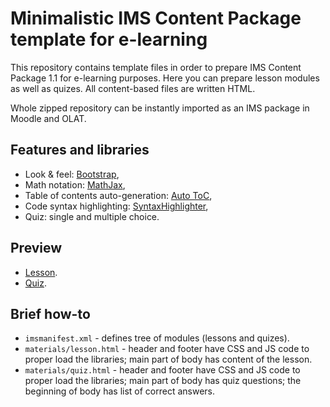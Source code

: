 # Minimalistic IMS Content Package template for e-learning

This repository contains template files in order to prepare IMS Content Package 1.1 for e-learning purposes. Here you can prepare lesson modules as well as quizes. All content-based files are written HTML.

Whole zipped repository can be instantly imported as an IMS package in Moodle and OLAT.

## Features and libraries

 * Look & feel: [Bootstrap](http://getbootstrap.com),
 * Math notation: [MathJax](https://www.mathjax.org),
 * Table of contents auto-generation: [Auto ToC](http://magnetiq.com/exports/toc.htm),
 * Code syntax highlighting: [SyntaxHighlighter](http://alexgorbatchev.com/SyntaxHighlighter),
 * Quiz: single and multiple choice.
 
## Preview

 * [Lesson](https://andre-wojtowicz.github.io/elearning-ims-cp-template/materials/lesson.html).
 * [Quiz](https://andre-wojtowicz.github.io/elearning-ims-cp-template/materials/quiz.html).
 
## Brief how-to

 * `imsmanifest.xml` - defines tree of modules (lessons and quizes).
 * `materials/lesson.html` - header and footer have CSS and JS code to proper load the libraries; main part of body has content of the lesson.
 * `materials/quiz.html` - header and footer have CSS and JS code to proper load the libraries; main part of body has quiz questions; the beginning of body has list of correct answers.
